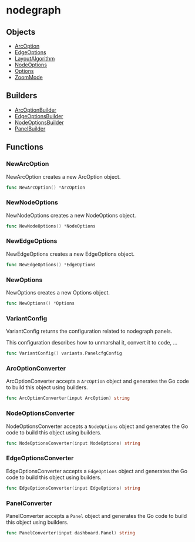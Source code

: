 # <span class="badge package-variant-panelcfg"></span> nodegraph

## Objects

 * <span class="badge object-type-struct"></span> [ArcOption](./object-ArcOption.md)
 * <span class="badge object-type-struct"></span> [EdgeOptions](./object-EdgeOptions.md)
 * <span class="badge object-type-enum"></span> [LayoutAlgorithm](./object-LayoutAlgorithm.md)
 * <span class="badge object-type-struct"></span> [NodeOptions](./object-NodeOptions.md)
 * <span class="badge object-type-struct"></span> [Options](./object-Options.md)
 * <span class="badge object-type-enum"></span> [ZoomMode](./object-ZoomMode.md)
## Builders

 * <span class="badge builder"></span> [ArcOptionBuilder](./builder-ArcOptionBuilder.md)
 * <span class="badge builder"></span> [EdgeOptionsBuilder](./builder-EdgeOptionsBuilder.md)
 * <span class="badge builder"></span> [NodeOptionsBuilder](./builder-NodeOptionsBuilder.md)
 * <span class="badge builder"></span> [PanelBuilder](./builder-PanelBuilder.md)
## Functions

### <span class="badge function"></span> NewArcOption

NewArcOption creates a new ArcOption object.

```go
func NewArcOption() *ArcOption
```

### <span class="badge function"></span> NewNodeOptions

NewNodeOptions creates a new NodeOptions object.

```go
func NewNodeOptions() *NodeOptions
```

### <span class="badge function"></span> NewEdgeOptions

NewEdgeOptions creates a new EdgeOptions object.

```go
func NewEdgeOptions() *EdgeOptions
```

### <span class="badge function"></span> NewOptions

NewOptions creates a new Options object.

```go
func NewOptions() *Options
```

### <span class="badge function"></span> VariantConfig

VariantConfig returns the configuration related to nodegraph panels.

This configuration describes how to unmarshal it, convert it to code, …

```go
func VariantConfig() variants.PanelcfgConfig
```

### <span class="badge function"></span> ArcOptionConverter

ArcOptionConverter accepts a `ArcOption` object and generates the Go code to build this object using builders.

```go
func ArcOptionConverter(input ArcOption) string
```

### <span class="badge function"></span> NodeOptionsConverter

NodeOptionsConverter accepts a `NodeOptions` object and generates the Go code to build this object using builders.

```go
func NodeOptionsConverter(input NodeOptions) string
```

### <span class="badge function"></span> EdgeOptionsConverter

EdgeOptionsConverter accepts a `EdgeOptions` object and generates the Go code to build this object using builders.

```go
func EdgeOptionsConverter(input EdgeOptions) string
```

### <span class="badge function"></span> PanelConverter

PanelConverter accepts a `Panel` object and generates the Go code to build this object using builders.

```go
func PanelConverter(input dashboard.Panel) string
```


